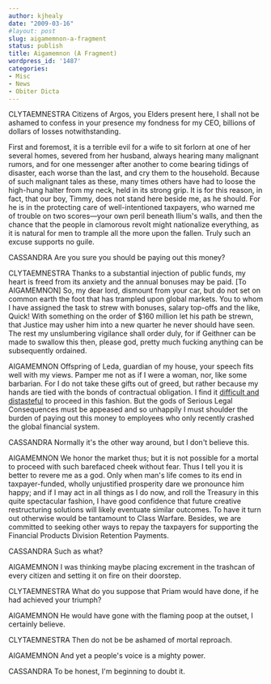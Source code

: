 ```yaml
---
author: kjhealy
date: "2009-03-16"
#layout: post
slug: aigamemnon-a-fragment
status: publish
title: Aigamemnon (A Fragment)
wordpress_id: '1487'
categories:
- Misc
- News
- Obiter Dicta
---
```


CLYTAEMNESTRA
 Citizens of Argos, you Elders present here, I shall not be ashamed to confess in your presence my fondness for my CEO, billions of dollars of losses notwithstanding.

First and foremost, it is a terrible evil for a wife to sit forlorn at one of her several homes, severed from her husband, always hearing many malignant rumors, and for one messenger after another to come bearing tidings of disaster, each worse than the last, and cry them to the household. Because of such malignant tales as these, many times others have had to loose the high-hung halter from my neck, held in its strong grip. It is for this reason, in fact, that our boy, Timmy, does not stand here beside me, as he should. For he is in the protecting care of well-intentioned taxpayers, who warned me of trouble on two scores—your own peril beneath Ilium's walls, and then the chance that the people in clamorous revolt might nationalize everything, as it is natural for men to trample all the more upon the fallen. Truly such an excuse supports no guile.

CASSANDRA
 Are you sure you should be paying out this money?

CLYTAEMNESTRA
 Thanks to a substantial injection of public funds, my heart is freed from its anxiety and the annual bonuses may be paid. [To AIGAMEMNON] So, my dear lord, dismount from your car, but do not set on common earth the foot that has trampled upon global markets. You to whom I have assigned the task to strew with bonuses, salary top-offs and the like, Quick! With something on the order of $160 million let his path be strewn, that Justice may usher him into a new quarter he never should have seen. The rest my unslumbering vigilance shall order duly, for if Geithner can be made to swallow this then, please god, pretty much fucking anything can be subsequently ordained.

AIGAMEMNON
 Offspring of Leda, guardian of my house, your speech fits well with my views. Pamper me not as if I were a woman, nor, like some barbarian. For I do not take these gifts out of greed, but rather because my hands are tied with the bonds of contractual obligation. I find it [difficult and distasteful](http://www.talkingpointsmemo.com/documents/2009/03/aig-letter-to-treasury-on-bonuses.php?page=1) to proceed in this fashion. But the gods of Serious Legal Consequences must be appeased and so unhappily I must shoulder the burden of paying out this money to employees who only recently crashed the global financial system.

CASSANDRA
 Normally it's the other way around, but I don't believe this.

AIGAMEMNON
 We honor the market thus; but it is not possible for a mortal to proceed with such barefaced cheek without fear. Thus I tell you it is better to revere me as a god. Only when man's life comes to its end in taxpayer-funded, wholly unjustified prosperity dare we pronounce him happy; and if I may act in all things as I do now, and roll the Treasury in this quite spectacular fashion, I have good confidence that future creative restructuring solutions will likely eventuate similar outcomes. To have it turn out otherwise would be tantamount to Class Warfare. Besides, we are committed to seeking other ways to repay the taxpayers for supporting the Financial Products Division Retention Payments.

CASSANDRA
 Such as what?

AIGAMEMNON
 I was thinking maybe placing excrement in the trashcan of every citizen and setting it on fire on their doorstep.

CLYTAEMNESTRA
 What do you suppose that Priam would have done, if he had achieved your triumph?

AIGAMEMNON
 He would have gone with the flaming poop at the outset, I certainly believe.

CLYTAEMNESTRA
 Then do not be be ashamed of mortal reproach.

AIGAMEMNON
 And yet a people's voice is a mighty power.

CASSANDRA
 To be honest, I'm beginning to doubt it.
